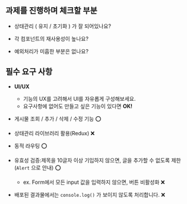 ## 과제를 진행하며 체크할 부분

- 상태관리 ( 유지 / 초기화 ) 가 잘 되어있나요?

- 각 컴포넌트의 재사용성이 높나요?

- 예외처리가 미흡한 부분은 없나요?

## 필수 요구 사항

- **UI/UX**
    - 기능의 UX를 고려해서 UI를 자유롭게 구성해보세요.
    - 요구사항에 없어도 만들고 싶은 기능이 있다면 **OK!**

- 게시물 조회 / 추가 / 삭제 / 수정 기능 ⭕

- 상태관리 라이브러리 활용(Redux) ❌

- 동적 라우팅 ⭕

- 유효성 검증:제목을 10글자 이상 기입하지 않으면, 글을 추가할 수 없도록 제한(`Alert` 으로 안내) ⭕
    - ex. Form에서 모든 input 값을 입력하지 않으면, 버튼 비활성화 ❌

- 배포된 결과물에서는 `console.log()` 가 보이지 않도록 처리합니다. ❌